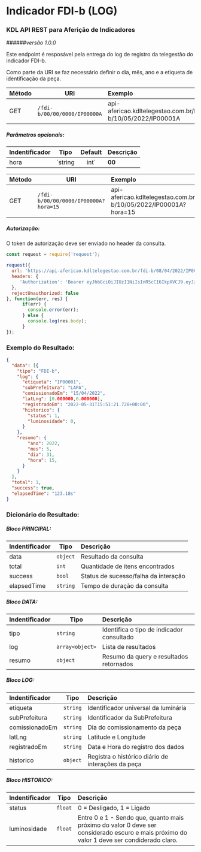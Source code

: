 # Indicador FDI-b (LOG)
### KDL API REST para Aferição de Indicadores
######*versão 1.0.0*

Este endpoint é resposável pela entrega do log de registro da telegestão do indicador FDI-b.

Como parte da URI se faz necessário definir o dia, mês, ano e a etiqueta de identificação da peça.

| Método | URI | Exemplo                                                    | 
| --- | --- | :-----------                                               | 
| GET | `/fdi-b/00/00/0000/IP00000A` | api-afericao.kdltelegestao.com.br/fdi-b/10/05/2022/IP00001A |

##### Parâmetros opcionais:
| Indentificador | Tipo   | Default   |  Descrição                                                                        | 
| -------------- | -------| :--------:| :------------------------------------------------------------------------------   | 
| hora   | `string|int`  |  **00** | Se informado o parâmetro hora, será retornado somente os resultados encontrado no intervalo da hora do dia/mês/ano solicitado. Por default são retornas todos registro criados no dia/mês/ano solicitado. |

| Método | URI | Exemplo                                                    | 
| --- | --- | :-----------                                               | 
| GET | `/fdi-b/00/00/0000/IP00000A?hora=15` | api-afericao.kdltelegestao.com.br/fdi-b/10/05/2022/IP00001A?hora=15 |

##### Autorização:
O token de autorização deve ser enviado no header da consulta.
```javascript
const request = require('request');

request({
  url: 'https://api-afericao.kdltelegestao.com.br/fdi-b/08/04/2022/IP00000A?hora=15',
  headers: {
     'Authorization': 'Bearer eyJhbGciOiJIUzI1NiIsInR5cCI6IkpXVCJ9.eyJzdWIiOiIxMjM0NTY3ODkwIiwibmFtZSI6IkpvaG4gRG9lIiwiaWF0IjoxNTE2MjM5MDIyfQ.SflKxwRJSMeKKF2QT4fwpMeJf36POk6yJV_adQssw5c'
  },
  rejectUnauthorized: false
}, function(err, res) {
      if(err) {
        console.error(err);
      } else {
        console.log(res.body);
      }
});
```

### Exemplo do Resultado:
``` json
{
  "data": [{
    "tipo": "FDI-b",
    "log": {
      "etiqueta": "IP00001",
      "subPrefeitura": "LAPA",
      "comissionadoEm": "15/04/2022",
      "latLng": [0.000000,0.000000],
      "registradoEm": "2022-05-31T15:51:21.728+00:00",
      "historico": {
        "status": 1,
        "luminosidade": 0,
      }
    },
    "resumo": {
        "ano": 2022,
        "mes": 5,
        "dia": 31,
        "hora": 15,
      }
    }
  ],
  "total": 1,
  "success": true,
  "elapsedTime": "123.18s"
}
```
### Dicionário do Resultado:
##### Bloco PRINCIPAL:
| Indentificador | Tipo | Descrição | 
| :------ | ---------| :------------------------------------------                  | 
| data   | `object` | Resultado da consulta                                        | 
| total  | `int`    | Quantidade de itens encontrados                              | 
| success| `bool`   | Status de sucesso/falha da interação                         | 
| elapsedTime   | `string` | Tempo de duração da consulta                          | 

##### Bloco DATA:
| Indentificador | Tipo | Descrição                                                    | 
| :------ | ---------| :------------------------------------------                 | 
| tipo   | `string` | Identifica o tipo de indicador consultado                    | 
| log| `array<object>` | Lista de resultados                                       | 
| resumo | `object` | Resumo da query e resultados retornados                      |  

##### Bloco LOG:
| Indentificador | Tipo | Descrição | 
| :------------------- | ------   | :------------------------------------------     | 
| etiqueta            | `string` | Identificador universal da luminária            | 
| subPrefeitura       | `string` | Identificador da SubPrefeitura                  | 
| comissionadoEm      | `string` | Dia do comissionamento da peça                  | 
| latLng              | `string` | Latitude e Longitude                            | 
| registradoEm        | `string` | Data e Hora do registro dos dados               | 
| historico           | `object` | Registra o histórico diário de interações da peça    |

##### Bloco HISTORICO:
| Indentificador | Tipo     | Descrição | 
| :-------------- | ---------| :------------------------------------------          | 
| status         | `float`  | 0 = Desligado, 1 = Ligado                            |
| luminosidade   | `float`  | Entre 0 e 1 - Sendo que, quanto mais próximo do valor 0 deve ser considerado escuro e mais próximo do valor 1 deve ser condiderado claro. |
